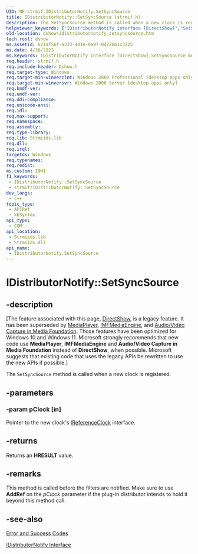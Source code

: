 ```yaml
---
UID: NF:strmif.IDistributorNotify.SetSyncSource
title: IDistributorNotify::SetSyncSource (strmif.h)
description: The SetSyncSource method is called when a new clock is registered.
helpviewer_keywords: ["IDistributorNotify interface [DirectShow]","SetSyncSource method","IDistributorNotify.SetSyncSource","IDistributorNotify::SetSyncSource","IDistributorNotifySetSyncSource","SetSyncSource","SetSyncSource method [DirectShow]","SetSyncSource method [DirectShow]","IDistributorNotify interface","dshow.idistributornotify_setsyncsource","strmif/IDistributorNotify::SetSyncSource"]
old-location: dshow\idistributornotify_setsyncsource.htm
tech.root: dshow
ms.assetid: 671af56f-a333-441e-9a97-04226b1c3225
ms.date: 4/26/2023
ms.keywords: IDistributorNotify interface [DirectShow],SetSyncSource method, IDistributorNotify.SetSyncSource, IDistributorNotify::SetSyncSource, IDistributorNotifySetSyncSource, SetSyncSource, SetSyncSource method [DirectShow], SetSyncSource method [DirectShow],IDistributorNotify interface, dshow.idistributornotify_setsyncsource, strmif/IDistributorNotify::SetSyncSource
req.header: strmif.h
req.include-header: Dshow.h
req.target-type: Windows
req.target-min-winverclnt: Windows 2000 Professional [desktop apps only]
req.target-min-winversvr: Windows 2000 Server [desktop apps only]
req.kmdf-ver: 
req.umdf-ver: 
req.ddi-compliance: 
req.unicode-ansi: 
req.idl: 
req.max-support: 
req.namespace: 
req.assembly: 
req.type-library: 
req.lib: Strmiids.lib
req.dll: 
req.irql: 
targetos: Windows
req.typenames: 
req.redist: 
ms.custom: 19H1
f1_keywords:
 - IDistributorNotify::SetSyncSource
 - strmif/IDistributorNotify::SetSyncSource
dev_langs:
 - c++
topic_type:
 - APIRef
 - kbSyntax
api_type:
 - COM
api_location:
 - Strmiids.lib
 - Strmiids.dll
api_name:
 - IDistributorNotify.SetSyncSource
---
```


# IDistributorNotify::SetSyncSource


## -description

\[The feature associated with this page, [DirectShow](/windows/win32/directshow/directshow), is a legacy feature. It has been superseded by [MediaPlayer](/uwp/api/Windows.Media.Playback.MediaPlayer), [IMFMediaEngine](/windows/win32/api/mfmediaengine/nn-mfmediaengine-imfmediaengine), and [Audio/Video Capture in Media Foundation](windows/win32/medfound/audio-video-capture-in-media-foundation). Those features have been optimized for Windows 10 and Windows 11. Microsoft strongly recommends that new code use **MediaPlayer**, **IMFMediaEngine** and **Audio/Video Capture in Media Foundation** instead of **DirectShow**, when possible. Microsoft suggests that existing code that uses the legacy APIs be rewritten to use the new APIs if possible.\]

The <code>SetSyncSource</code> method is called when a new clock is registered.

## -parameters

### -param pClock [in]

Pointer to the new clock's <a href="/windows/desktop/api/strmif/nn-strmif-ireferenceclock">IReferenceClock</a> interface.

## -returns

Returns an <b>HRESULT</b> value.

## -remarks

This method is called before the filters are notified. Make sure to use <b>AddRef</b> on the <i>pClock</i> parameter if the plug-in distributor intends to hold it beyond this method call.

## -see-also

<a href="/windows/desktop/DirectShow/error-and-success-codes">Error and Success Codes</a>



<a href="/windows/desktop/api/strmif/nn-strmif-idistributornotify">IDistributorNotify Interface</a>